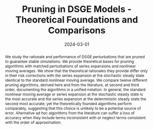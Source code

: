 ---
title: Pruning in DSGE Models - Theoretical Foundations and Comparisons
authors:
- Hong Lan
- admin
date: '2024-03-01'
publishDate: '2024-03-01'
publication_types:
- article
publication: 'Working Paper'
doi: ''
abstract: We study the rationale and performance of DSGE perturbations that are pruned to guarantee stable simulations. We provide theoretical bases for pruning algorithms with matched perturbations of series expansions and nonlinear moving averages. We show that the theoretical rationales they provide differ only in their risk corrections with the series expansion at the stochastic steady state identical to the standard nonlinear moving average. We compare twelve different pruning algorithms, derived here and from the literature, at second and third order, documenting the algorithms in a unified notation. In general, the standard nonlinear moving average or series expansion at the stochastic steady state is the most accurate and the series expansion at the deterministic steady state the second most accurate; yet the theoretically founded algorithms perform comparably, suggesting that this choice is unlikely to be a potential source of error. Alternative ad hoc algorithms from the literature can suffer a loss of accuracy when they include terms inconsistent with or neglect terms consistent with the order of approximation.
tags:
- Perturbation
- DSGE
- Nonlinear
- Pruning


links:
- name: SFB Working Paper Series (earlier version)
  url: http://sfb649.wiwi.hu-berlin.de/papers/pdf/SFB649DP2013-024.pdf
url_pdf: https://www.dropbox.com/scl/fi/ozj415oai9agr1ydsezn8/DSGE_pruning.pdf?rlkey=3nfdnpd3zw04hpwxa7r3p3j7a&dl=1
url_code: 'https://github.com/HugoBlox/hugo-blox-builder'
url_slides: ''

share: false
---